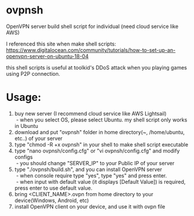 # ovpnsh
OpenVPN server build shell script for individual (need cloud service like AWS)

I referenced this site when make shell scripts:
https://www.digitalocean.com/community/tutorials/how-to-set-up-an-openvpn-server-on-ubuntu-18-04

this shell scripts is useful at toolkid's DDoS attack when you playing games using P2P connection.

# Usage:
1. buy new server (I recommend cloud service like AWS Lightsail)  
&nbsp;- when you select OS, please select Ubuntu. my shell script only works in Ubuntu  
2. download and put "ovpnsh" folder in home directory(~, /home/ubuntu, etc..) of your server  
3. type "chmod -R +x ovpnsh" in your shell to make shell script executable  
4. type "nano ovpnsh/config.cfg" or "vi ovpnsh/config.cfg" and modify configs  
&nbsp;- you should change "SERVER_IP" to your Public IP of your server  
5. type "./ovpnsh/build.sh", and you can install OpenVPN server  
&nbsp;- when console require type "yes", type "yes" and press enter.  
&nbsp;- when input with default value (it displays [Default Value]) is required, press enter to use default value.  
6. bring <CLIENT_NAME>.ovpn from home directory to your device(Windows, Android, etc)  
7. install OpenVPN client on your device, and use it with ovpn file  
